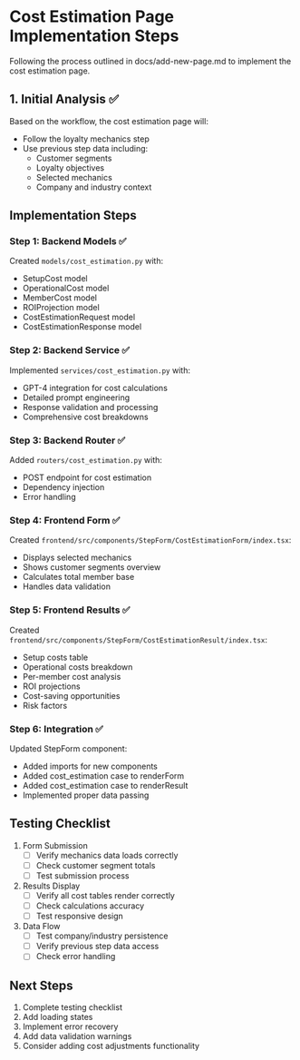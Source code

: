 # Cost Estimation Page Implementation Steps

Following the process outlined in docs/add-new-page.md to implement the cost estimation page.

## 1. Initial Analysis ✅
Based on the workflow, the cost estimation page will:
- Follow the loyalty mechanics step
- Use previous step data including:
  - Customer segments
  - Loyalty objectives
  - Selected mechanics
  - Company and industry context

## Implementation Steps

### Step 1: Backend Models ✅
Created `models/cost_estimation.py` with:
- SetupCost model
- OperationalCost model
- MemberCost model
- ROIProjection model
- CostEstimationRequest model
- CostEstimationResponse model

### Step 2: Backend Service ✅
Implemented `services/cost_estimation.py` with:
- GPT-4 integration for cost calculations
- Detailed prompt engineering
- Response validation and processing
- Comprehensive cost breakdowns

### Step 3: Backend Router ✅
Added `routers/cost_estimation.py` with:
- POST endpoint for cost estimation
- Dependency injection
- Error handling

### Step 4: Frontend Form ✅
Created `frontend/src/components/StepForm/CostEstimationForm/index.tsx`:
- Displays selected mechanics
- Shows customer segments overview
- Calculates total member base
- Handles data validation

### Step 5: Frontend Results ✅
Created `frontend/src/components/StepForm/CostEstimationResult/index.tsx`:
- Setup costs table
- Operational costs breakdown
- Per-member cost analysis
- ROI projections
- Cost-saving opportunities
- Risk factors

### Step 6: Integration ✅
Updated StepForm component:
- Added imports for new components
- Added cost_estimation case to renderForm
- Added cost_estimation case to renderResult
- Implemented proper data passing

## Testing Checklist
1. Form Submission
   - [ ] Verify mechanics data loads correctly
   - [ ] Check customer segment totals
   - [ ] Test submission process

2. Results Display
   - [ ] Verify all cost tables render correctly
   - [ ] Check calculations accuracy
   - [ ] Test responsive design

3. Data Flow
   - [ ] Test company/industry persistence
   - [ ] Verify previous step data access
   - [ ] Check error handling

## Next Steps
1. Complete testing checklist
2. Add loading states
3. Implement error recovery
4. Add data validation warnings
5. Consider adding cost adjustments functionality